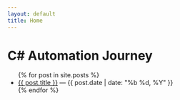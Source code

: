 ```yaml
---
layout: default
title: Home
---
```


# C# Automation Journey

<ul>
{% for post in site.posts %}
  <li>
    <a href="{{ post.url | relative_url }}">{{ post.title }}</a>
    — {{ post.date | date: "%b %d, %Y" }}
  </li>
{% endfor %}
</ul>
